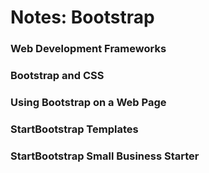 # Notes: Bootstrap

### Web Development Frameworks



### Bootstrap and CSS



### Using Bootstrap on a Web Page



### StartBootstrap Templates



### StartBootstrap Small Business Starter



